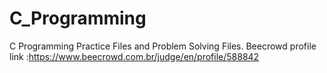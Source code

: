 # C_Programming
C Programming Practice Files and Problem Solving Files. 
Beecrowd profile link :https://www.beecrowd.com.br/judge/en/profile/588842 
